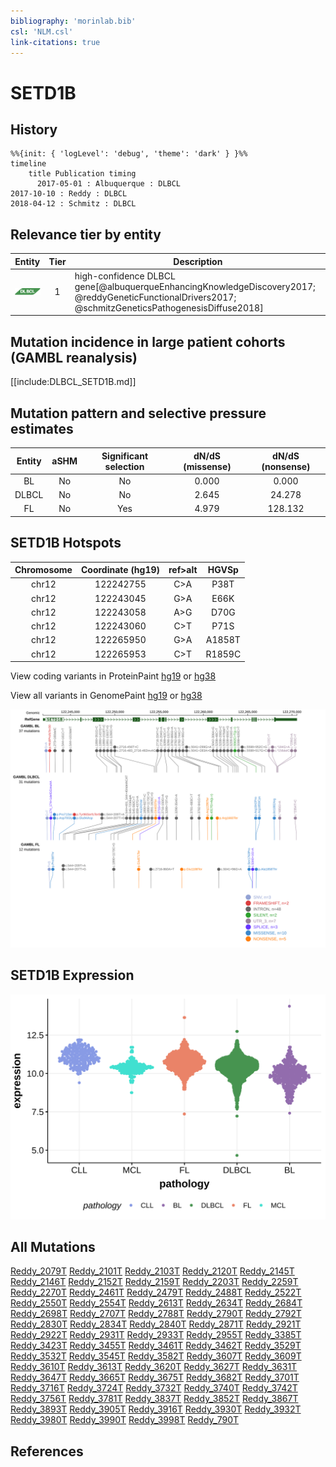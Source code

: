 ```yaml
---
bibliography: 'morinlab.bib'
csl: 'NLM.csl'
link-citations: true
---
```

# SETD1B

## History
```mermaid
%%{init: { 'logLevel': 'debug', 'theme': 'dark' } }%%
timeline
    title Publication timing
      2017-05-01 : Albuquerque : DLBCL
2017-10-10 : Reddy : DLBCL
2018-04-12 : Schmitz : DLBCL
```

## Relevance tier by entity

|Entity|Tier|Description               |
|:------:|:----:|--------------------------|
|![DLBCL](images/icons/DLBCL_tier1.png) |1   |high-confidence DLBCL gene[@albuquerqueEnhancingKnowledgeDiscovery2017; @reddyGeneticFunctionalDrivers2017; @schmitzGeneticsPathogenesisDiffuse2018]|

## Mutation incidence in large patient cohorts (GAMBL reanalysis)

[[include:DLBCL_SETD1B.md]]

## Mutation pattern and selective pressure estimates

|Entity|aSHM|Significant selection|dN/dS (missense)|dN/dS (nonsense)|
|:------:|:----:|:---------------------:|:----------------:|:----------------:|
|BL    |No  |No                   |0.000           |  0.000         |
|DLBCL |No  |No                   |2.645           | 24.278         |
|FL    |No  |Yes                  |4.979           |128.132         |


## SETD1B Hotspots

| Chromosome |Coordinate (hg19) | ref>alt | HGVSp | 
 | :---:| :---: | :--: | :---: |
| chr12 | 122242755 | C>A | P38T |
| chr12 | 122243045 | G>A | E66K |
| chr12 | 122243058 | A>G | D70G |
| chr12 | 122243060 | C>T | P71S |
| chr12 | 122265950 | G>A | A1858T |
| chr12 | 122265953 | C>T | R1859C |

View coding variants in ProteinPaint [hg19](https://morinlab.github.io/LLMPP/GAMBL/SETD1B_protein.html)  or [hg38](https://morinlab.github.io/LLMPP/GAMBL/SETD1B_protein_hg38.html)

View all variants in GenomePaint [hg19](https://morinlab.github.io/LLMPP/GAMBL/SETD1B.html)  or [hg38](https://morinlab.github.io/LLMPP/GAMBL/SETD1B_hg38.html)

![](images/proteinpaint/SETD1B.svg)

## SETD1B Expression
![](images/gene_expression/SETD1B_by_pathology.svg)
<!-- ORIGIN: reddyGeneticFunctionalDrivers2017 -->
<!-- DLBCL: reddyGeneticFunctionalDrivers2017 -->

## All Mutations

[Reddy_2079T](https://www.bcgsc.ca/downloads/morinlab/GAMBL/Reddy/igv_reports/Reddy_2079T.html)
[Reddy_2101T](https://www.bcgsc.ca/downloads/morinlab/GAMBL/Reddy/igv_reports/Reddy_2101T.html)
[Reddy_2103T](https://www.bcgsc.ca/downloads/morinlab/GAMBL/Reddy/igv_reports/Reddy_2103T.html)
[Reddy_2120T](https://www.bcgsc.ca/downloads/morinlab/GAMBL/Reddy/igv_reports/Reddy_2120T.html)
[Reddy_2145T](https://www.bcgsc.ca/downloads/morinlab/GAMBL/Reddy/igv_reports/Reddy_2145T.html)
[Reddy_2146T](https://www.bcgsc.ca/downloads/morinlab/GAMBL/Reddy/igv_reports/Reddy_2146T.html)
[Reddy_2152T](https://www.bcgsc.ca/downloads/morinlab/GAMBL/Reddy/igv_reports/Reddy_2152T.html)
[Reddy_2159T](https://www.bcgsc.ca/downloads/morinlab/GAMBL/Reddy/igv_reports/Reddy_2159T.html)
[Reddy_2203T](https://www.bcgsc.ca/downloads/morinlab/GAMBL/Reddy/igv_reports/Reddy_2203T.html)
[Reddy_2259T](https://www.bcgsc.ca/downloads/morinlab/GAMBL/Reddy/igv_reports/Reddy_2259T.html)
[Reddy_2270T](https://www.bcgsc.ca/downloads/morinlab/GAMBL/Reddy/igv_reports/Reddy_2270T.html)
[Reddy_2461T](https://www.bcgsc.ca/downloads/morinlab/GAMBL/Reddy/igv_reports/Reddy_2461T.html)
[Reddy_2479T](https://www.bcgsc.ca/downloads/morinlab/GAMBL/Reddy/igv_reports/Reddy_2479T.html)
[Reddy_2488T](https://www.bcgsc.ca/downloads/morinlab/GAMBL/Reddy/igv_reports/Reddy_2488T.html)
[Reddy_2522T](https://www.bcgsc.ca/downloads/morinlab/GAMBL/Reddy/igv_reports/Reddy_2522T.html)
[Reddy_2550T](https://www.bcgsc.ca/downloads/morinlab/GAMBL/Reddy/igv_reports/Reddy_2550T.html)
[Reddy_2554T](https://www.bcgsc.ca/downloads/morinlab/GAMBL/Reddy/igv_reports/Reddy_2554T.html)
[Reddy_2613T](https://www.bcgsc.ca/downloads/morinlab/GAMBL/Reddy/igv_reports/Reddy_2613T.html)
[Reddy_2634T](https://www.bcgsc.ca/downloads/morinlab/GAMBL/Reddy/igv_reports/Reddy_2634T.html)
[Reddy_2684T](https://www.bcgsc.ca/downloads/morinlab/GAMBL/Reddy/igv_reports/Reddy_2684T.html)
[Reddy_2698T](https://www.bcgsc.ca/downloads/morinlab/GAMBL/Reddy/igv_reports/Reddy_2698T.html)
[Reddy_2707T](https://www.bcgsc.ca/downloads/morinlab/GAMBL/Reddy/igv_reports/Reddy_2707T.html)
[Reddy_2788T](https://www.bcgsc.ca/downloads/morinlab/GAMBL/Reddy/igv_reports/Reddy_2788T.html)
[Reddy_2790T](https://www.bcgsc.ca/downloads/morinlab/GAMBL/Reddy/igv_reports/Reddy_2790T.html)
[Reddy_2792T](https://www.bcgsc.ca/downloads/morinlab/GAMBL/Reddy/igv_reports/Reddy_2792T.html)
[Reddy_2830T](https://www.bcgsc.ca/downloads/morinlab/GAMBL/Reddy/igv_reports/Reddy_2830T.html)
[Reddy_2834T](https://www.bcgsc.ca/downloads/morinlab/GAMBL/Reddy/igv_reports/Reddy_2834T.html)
[Reddy_2840T](https://www.bcgsc.ca/downloads/morinlab/GAMBL/Reddy/igv_reports/Reddy_2840T.html)
[Reddy_2871T](https://www.bcgsc.ca/downloads/morinlab/GAMBL/Reddy/igv_reports/Reddy_2871T.html)
[Reddy_2921T](https://www.bcgsc.ca/downloads/morinlab/GAMBL/Reddy/igv_reports/Reddy_2921T.html)
[Reddy_2922T](https://www.bcgsc.ca/downloads/morinlab/GAMBL/Reddy/igv_reports/Reddy_2922T.html)
[Reddy_2931T](https://www.bcgsc.ca/downloads/morinlab/GAMBL/Reddy/igv_reports/Reddy_2931T.html)
[Reddy_2933T](https://www.bcgsc.ca/downloads/morinlab/GAMBL/Reddy/igv_reports/Reddy_2933T.html)
[Reddy_2955T](https://www.bcgsc.ca/downloads/morinlab/GAMBL/Reddy/igv_reports/Reddy_2955T.html)
[Reddy_3385T](https://www.bcgsc.ca/downloads/morinlab/GAMBL/Reddy/igv_reports/Reddy_3385T.html)
[Reddy_3423T](https://www.bcgsc.ca/downloads/morinlab/GAMBL/Reddy/igv_reports/Reddy_3423T.html)
[Reddy_3455T](https://www.bcgsc.ca/downloads/morinlab/GAMBL/Reddy/igv_reports/Reddy_3455T.html)
[Reddy_3461T](https://www.bcgsc.ca/downloads/morinlab/GAMBL/Reddy/igv_reports/Reddy_3461T.html)
[Reddy_3462T](https://www.bcgsc.ca/downloads/morinlab/GAMBL/Reddy/igv_reports/Reddy_3462T.html)
[Reddy_3529T](https://www.bcgsc.ca/downloads/morinlab/GAMBL/Reddy/igv_reports/Reddy_3529T.html)
[Reddy_3532T](https://www.bcgsc.ca/downloads/morinlab/GAMBL/Reddy/igv_reports/Reddy_3532T.html)
[Reddy_3545T](https://www.bcgsc.ca/downloads/morinlab/GAMBL/Reddy/igv_reports/Reddy_3545T.html)
[Reddy_3582T](https://www.bcgsc.ca/downloads/morinlab/GAMBL/Reddy/igv_reports/Reddy_3582T.html)
[Reddy_3607T](https://www.bcgsc.ca/downloads/morinlab/GAMBL/Reddy/igv_reports/Reddy_3607T.html)
[Reddy_3609T](https://www.bcgsc.ca/downloads/morinlab/GAMBL/Reddy/igv_reports/Reddy_3609T.html)
[Reddy_3610T](https://www.bcgsc.ca/downloads/morinlab/GAMBL/Reddy/igv_reports/Reddy_3610T.html)
[Reddy_3613T](https://www.bcgsc.ca/downloads/morinlab/GAMBL/Reddy/igv_reports/Reddy_3613T.html)
[Reddy_3620T](https://www.bcgsc.ca/downloads/morinlab/GAMBL/Reddy/igv_reports/Reddy_3620T.html)
[Reddy_3627T](https://www.bcgsc.ca/downloads/morinlab/GAMBL/Reddy/igv_reports/Reddy_3627T.html)
[Reddy_3631T](https://www.bcgsc.ca/downloads/morinlab/GAMBL/Reddy/igv_reports/Reddy_3631T.html)
[Reddy_3647T](https://www.bcgsc.ca/downloads/morinlab/GAMBL/Reddy/igv_reports/Reddy_3647T.html)
[Reddy_3665T](https://www.bcgsc.ca/downloads/morinlab/GAMBL/Reddy/igv_reports/Reddy_3665T.html)
[Reddy_3675T](https://www.bcgsc.ca/downloads/morinlab/GAMBL/Reddy/igv_reports/Reddy_3675T.html)
[Reddy_3682T](https://www.bcgsc.ca/downloads/morinlab/GAMBL/Reddy/igv_reports/Reddy_3682T.html)
[Reddy_3701T](https://www.bcgsc.ca/downloads/morinlab/GAMBL/Reddy/igv_reports/Reddy_3701T.html)
[Reddy_3716T](https://www.bcgsc.ca/downloads/morinlab/GAMBL/Reddy/igv_reports/Reddy_3716T.html)
[Reddy_3724T](https://www.bcgsc.ca/downloads/morinlab/GAMBL/Reddy/igv_reports/Reddy_3724T.html)
[Reddy_3732T](https://www.bcgsc.ca/downloads/morinlab/GAMBL/Reddy/igv_reports/Reddy_3732T.html)
[Reddy_3740T](https://www.bcgsc.ca/downloads/morinlab/GAMBL/Reddy/igv_reports/Reddy_3740T.html)
[Reddy_3742T](https://www.bcgsc.ca/downloads/morinlab/GAMBL/Reddy/igv_reports/Reddy_3742T.html)
[Reddy_3756T](https://www.bcgsc.ca/downloads/morinlab/GAMBL/Reddy/igv_reports/Reddy_3756T.html)
[Reddy_3781T](https://www.bcgsc.ca/downloads/morinlab/GAMBL/Reddy/igv_reports/Reddy_3781T.html)
[Reddy_3837T](https://www.bcgsc.ca/downloads/morinlab/GAMBL/Reddy/igv_reports/Reddy_3837T.html)
[Reddy_3852T](https://www.bcgsc.ca/downloads/morinlab/GAMBL/Reddy/igv_reports/Reddy_3852T.html)
[Reddy_3867T](https://www.bcgsc.ca/downloads/morinlab/GAMBL/Reddy/igv_reports/Reddy_3867T.html)
[Reddy_3893T](https://www.bcgsc.ca/downloads/morinlab/GAMBL/Reddy/igv_reports/Reddy_3893T.html)
[Reddy_3905T](https://www.bcgsc.ca/downloads/morinlab/GAMBL/Reddy/igv_reports/Reddy_3905T.html)
[Reddy_3916T](https://www.bcgsc.ca/downloads/morinlab/GAMBL/Reddy/igv_reports/Reddy_3916T.html)
[Reddy_3930T](https://www.bcgsc.ca/downloads/morinlab/GAMBL/Reddy/igv_reports/Reddy_3930T.html)
[Reddy_3932T](https://www.bcgsc.ca/downloads/morinlab/GAMBL/Reddy/igv_reports/Reddy_3932T.html)
[Reddy_3980T](https://www.bcgsc.ca/downloads/morinlab/GAMBL/Reddy/igv_reports/Reddy_3980T.html)
[Reddy_3990T](https://www.bcgsc.ca/downloads/morinlab/GAMBL/Reddy/igv_reports/Reddy_3990T.html)
[Reddy_3998T](https://www.bcgsc.ca/downloads/morinlab/GAMBL/Reddy/igv_reports/Reddy_3998T.html)
[Reddy_790T](https://www.bcgsc.ca/downloads/morinlab/GAMBL/Reddy/igv_reports/Reddy_790T.html)

## References

